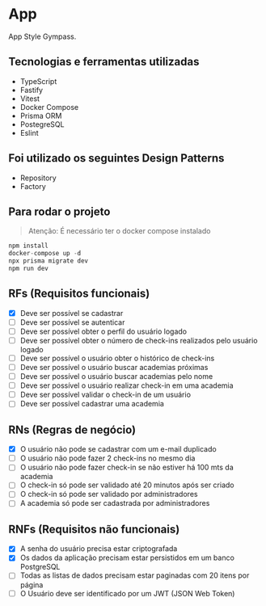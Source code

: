 # App

App Style Gympass. 

## Tecnologias e ferramentas utilizadas

- TypeScript
- Fastify
- Vitest
- Docker Compose
- Prisma ORM
- PostegreSQL
- Eslint

## Foi utilizado os seguintes Design Patterns

- Repository
- Factory

## Para rodar o projeto

> Atenção: É necessário ter o docker compose instalado

```js
npm install
docker-compose up -d
npx prisma migrate dev
npm run dev
```

## RFs (Requisitos funcionais)

- [x] Deve ser possível se cadastrar
- [ ] Deve ser possível se autenticar
- [ ] Deve ser possível obter o perfil do usuário logado
- [ ] Deve ser possível obter o número de check-ins realizados pelo usuário logado
- [ ] Deve ser possível o usuário obter o histórico de check-ins
- [ ] Deve ser possível o usuário buscar academias próximas
- [ ] Deve ser possível o usuário buscar academias pelo nome
- [ ] Deve ser possível o usuário realizar check-in em uma academia
- [ ] Deve ser possível validar o check-in de um usuário
- [ ] Deve ser possível cadastrar uma academia

## RNs (Regras de negócio)

- [x] O usuário não pode se cadastrar com um e-mail duplicado
- [ ] O usuário não pode fazer 2 check-ins no mesmo dia
- [ ] O usuário não pode fazer check-in se não estiver há 100 mts da academia
- [ ] O check-in só pode ser validado até 20 minutos após ser criado
- [ ] O check-in só pode ser validado por administradores
- [ ] A academia só pode ser cadastrada por administradores

## RNFs (Requisitos não funcionais)

- [x] A senha do usuário precisa estar criptografada
- [x] Os dados da aplicação precisam estar persistidos em um banco PostgreSQL
- [ ] Todas as listas de dados precisam estar paginadas com 20 itens por página
- [ ] O Usuário deve ser identificado por um JWT (JSON Web Token)
